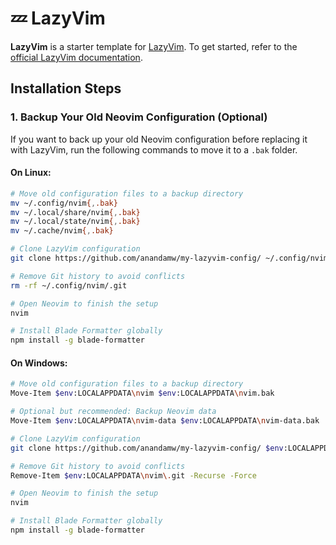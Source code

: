 # 💤 LazyVim

**LazyVim** is a starter template for [LazyVim](https://github.com/LazyVim/LazyVim). To get started, refer to the [official LazyVim documentation](https://lazyvim.github.io/installation).

## Installation Steps

### 1. Backup Your Old Neovim Configuration (Optional)
If you want to back up your old Neovim configuration before replacing it with LazyVim, run the following commands to move it to a `.bak` folder.

#### On Linux:
```bash
# Move old configuration files to a backup directory
mv ~/.config/nvim{,.bak}
mv ~/.local/share/nvim{,.bak}
mv ~/.local/state/nvim{,.bak}
mv ~/.cache/nvim{,.bak}

# Clone LazyVim configuration
git clone https://github.com/anandamw/my-lazyvim-config/ ~/.config/nvim

# Remove Git history to avoid conflicts
rm -rf ~/.config/nvim/.git

# Open Neovim to finish the setup
nvim

# Install Blade Formatter globally
npm install -g blade-formatter
```

#### On Windows:
```bash
# Move old configuration files to a backup directory
Move-Item $env:LOCALAPPDATA\nvim $env:LOCALAPPDATA\nvim.bak

# Optional but recommended: Backup Neovim data
Move-Item $env:LOCALAPPDATA\nvim-data $env:LOCALAPPDATA\nvim-data.bak

# Clone LazyVim configuration
git clone https://github.com/anandamw/my-lazyvim-config/ $env:LOCALAPPDATA\nvim

# Remove Git history to avoid conflicts
Remove-Item $env:LOCALAPPDATA\nvim\.git -Recurse -Force

# Open Neovim to finish the setup
nvim

# Install Blade Formatter globally
npm install -g blade-formatter
```
